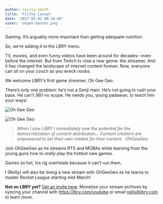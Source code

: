 ```yaml
---
author: reilly-smith
title: 'Filthy Casual'
date: '2017-03-02 00:16:00'
cover: 'ohgee-banner.png'
---
```

Gaming. It’s arguably more important than getting adequate nutrition.

So, we’re adding it to the LBRY menu.

TV, movies, and even funny videos have been around for decades--even before the internet. But from Twitch.tv rose a new genre: the streamer. And it has changed the landscape of internet content forever. Now, everyone can sit on your couch as you wreck noobs.

We welcome LBRY’s first game streamer, Oh Gee Geo.

There’s only one problem: he’s not a Genji main. He’s not going to rush your base. He can’t 360 no scope. He needs *you*, young padawan, to teach him your ways!

![Oh Gee Geo](/img/news/ohgeegeo-inline1.png)

![Oh Gee Geo](/img/news/ohgeegeo-inline2.png)

> *When I saw LBRY I immediately saw the potential for the democratization of content distribution… Content creators are empowered to set their own market for their content.*
> *-OhGeeGeo*

Join OhGeeGeo as he streams RTS and MOBAs while learning from the young guns how to *really* play the hottest new games.

Games so hot, his rig overheats because it can’t run them.

I (Reilly) will also be doing a new stream with OhGeeGeo as he learns to master Rocket League starting mid-March!

**Not on LBRY yet?** [Get an invite here](https://lbry.com/get). Monetize your stream archives by syncing your channel with https://lbry.com/youtube or email reilly@lbry.com to learn more.
